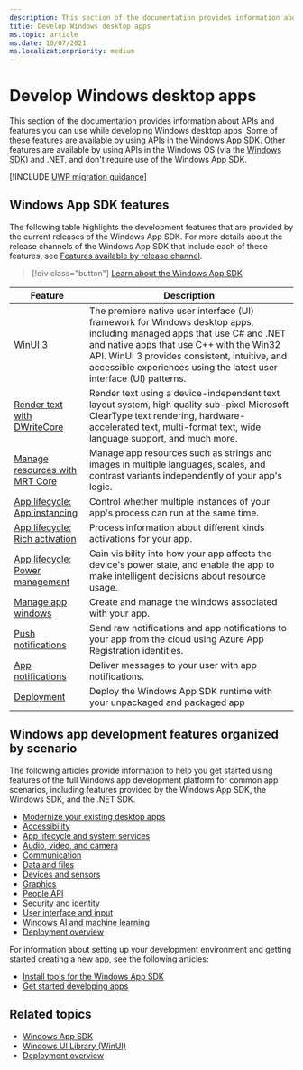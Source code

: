 ```yaml
---
description: This section of the documentation provides information about APIs and features you can use while developing a Windows desktop apps.
title: Develop Windows desktop apps
ms.topic: article
ms.date: 10/07/2021
ms.localizationpriority: medium
---
```


# Develop Windows desktop apps

This section of the documentation provides information about APIs and features you can use while developing Windows desktop apps. Some of these features are available by using APIs in the [Windows App SDK](../windows-app-sdk/index.md). Other features are available by using APIs in the Windows OS (via the [Windows SDK](https://developer.microsoft.com/windows/downloads/windows-sdk)) and .NET, and don't require use of the Windows App SDK.

[!INCLUDE [UWP migration guidance](../windows-app-sdk/includes/uwp-app-sdk-migration-pointer.md)]

## Windows App SDK features

The following table highlights the development features that are provided by the current releases of the Windows App SDK. For more details about the release channels of the Windows App SDK that include each of these features, see [Features available by release channel](../windows-app-sdk/release-channels.md#features-available-by-release-channel).

> [!div class="button"]
> [Learn about the Windows App SDK](../windows-app-sdk/index.md)

| Feature | Description |
|--|--|
| [WinUI 3](../winui/index.md) | The premiere native user interface (UI) framework for Windows desktop apps, including managed apps that use C# and .NET and native apps that use C++ with the Win32 API. WinUI 3 provides consistent, intuitive, and accessible experiences using the latest user interface (UI) patterns. |
| [Render text with DWriteCore](../windows-app-sdk/dwritecore.md) | Render text using a device-independent text layout system, high quality sub-pixel Microsoft ClearType text rendering, hardware-accelerated text, multi-format text, wide language support, and much more. |
| [Manage resources with MRT Core](../windows-app-sdk/mrtcore/mrtcore-overview.md) | Manage app resources such as strings and images in multiple languages, scales, and contrast variants independently of your app's logic. |
| [App lifecycle: App instancing](../windows-app-sdk/applifecycle/applifecycle-instancing.md) | Control whether multiple instances of your app's process can run at the same time. |
| [App lifecycle: Rich activation](../windows-app-sdk/applifecycle/applifecycle-rich-activation.md) | Process information about different kinds activations for your app. |
| [App lifecycle: Power management](../windows-app-sdk/applifecycle/applifecycle-power.md) | Gain visibility into how your app affects the device's power state, and enable the app to make intelligent decisions about resource usage. |
| [Manage app windows](../windows-app-sdk/windowing/windowing-overview.md) | Create and manage the windows associated with your app. |
| [Push notifications](../windows-app-sdk/notifications/push-notifications/index.md) | Send raw notifications and app notifications to your app from the cloud using Azure App Registration identities. |
| [App notifications](../windows-app-sdk/notifications/app-notifications/index.md) | Deliver messages to your user with app notifications. |
| [Deployment](../windows-app-sdk/deployment-architecture.md) | Deploy the Windows App SDK runtime with your unpackaged and packaged app |

## Windows app development features organized by scenario

The following articles provide information to help you get started using features of the full Windows app development platform for common app scenarios, including features provided by the Windows App SDK, the Windows SDK, and the .NET SDK.

* [Modernize your existing desktop apps](../desktop/modernize/index.md)
* [Accessibility](accessibility.md)
* [App lifecycle and system services](app-lifecycle-and-system-services.md)
* [Audio, video, and camera](audio-video-camera.md)
* [Communication](communication.md)
* [Data and files](data-and-files.md)
* [Devices and sensors](devices-and-sensors.md)
* [Graphics](graphics.md)
* [People API](./contacts-and-calendar/cross-device-people-api.md)
* [Security and identity](security-and-identity.md)
* [User interface and input](user-interface.md)
* [Windows AI and machine learning](/windows/ai/)
* [Deployment overview](../package-and-deploy/index.md)

For information about setting up your development environment and getting started creating a new app, see the following articles:

* [Install tools for the Windows App SDK](../windows-app-sdk/set-up-your-development-environment.md)
* [Get started developing apps](../get-started/index.md)

## Related topics

* [Windows App SDK](../windows-app-sdk/index.md)
* [Windows UI Library (WinUI)](../winui/index.md)
* [Deployment overview](../package-and-deploy/index.md)
